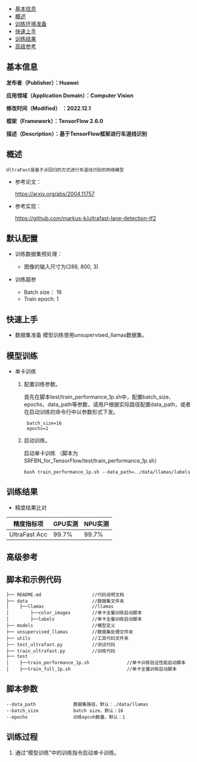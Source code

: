 -   [基本信息](#基本信息.md)
-   [概述](#概述.md)
-   [训练环境准备](#训练环境准备.md)
-   [快速上手](#快速上手.md)
-   [训练结果](#训练结果.md)
-   [高级参考](#高级参考.md)
<h2 id="基本信息.md">基本信息</h2>

**发布者（Publisher）：Huawei**

**应用领域（Application Domain）：Computer Vision**

**修改时间（Modified） ：2022.12.1**

**框架（Framework）：TensorFlow 2.6.0**

**描述（Description）：基于TensorFlow框架进行车道线识别** 

<h2 id="概述.md">概述</h2>

```
UltraFast是基于点回归的方式进行车道线识别的网络模型
```
- 参考论文：

    https://arxiv.org/abs/2004.11757

- 参考实现：

    https://github.com/markus-k/ultrafast-lane-detection-tf2

## 默认配置<a name="section91661242121611"></a>

- 训练数据集预处理：

  - 图像的输入尺寸为(288, 800, 3)
  
- 训练超参

  - Batch size： 16
  - Train epoch: 1


<h2 id="快速上手.md">快速上手</h2>

- 数据集准备
模型训练使用unsupervised_llamas数据集。

## 模型训练<a name="section715881518135"></a>

- 单卡训练 

  1. 配置训练参数。

     首先在脚本test/train_performance_1p.sh中，配置batch_size、epochs、data_path等参数，请用户根据实际路径配置data_path，或者在启动训练的命令行中以参数形式下发。

     ```
      batch_size=16
      epochs=1
     ```
     
  2. 启动训练。

     启动单卡训练 （脚本为SRFBN_for_TensorFlow/test/train_performance_1p.sh） 

     ```
     bash train_performance_1p.sh --data_path=../data/llamas/labels
     ```

<h2 id="训练结果.md">训练结果</h2>

- 精度结果比对

| 精度指标项         | GPU实测 | NPU实测 |
|---------------|-------|-------|
| UltraFast Acc | 99.7% | 99.7% |



<h2 id="高级参考.md">高级参考</h2>

## 脚本和示例代码<a name="section08421615141513"></a>

```          
├── README.md                   //代码说明文档
├── data                        //数据集文件夹
│    ├──llamas                  //llamas
│        ├──color_images        //单卡全量训练启动脚本
│        ├──labels              //单卡全量训练启动脚本
├── models                      //模型定义
├── unsupervised_llamas         //数据集处理文件夹
├── utils                       //工具代码文件夹
├── test_ultrafast.py           //测试代码
├── train_ultrafast.py          //训练代码
├── test 
│    ├──train_performance_1p.sh              //单卡训练验证性能启动脚本
│    ├──train_full_1p.sh                     //单卡全量训练启动脚本
```

## 脚本参数<a name="section6669162441511"></a>

```
--data_path              数据集路径，默认：./data/llamas
--batch_size             batch size，默认：16
--epochs                 训练epcoh数量，默认：1
```

## 训练过程<a name="section1589455252218"></a>

1.  通过“模型训练”中的训练指令启动单卡训练。